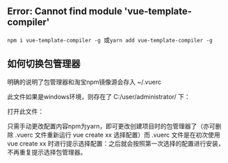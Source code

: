 ## Error: Cannot find module 'vue-template-compiler'

`npm i vue-template-compiler -g `或`yarn add vue-template-compiler -g`

## 如何切换包管理器

明确的说明了包管理器和淘宝npm镜像源会存入 ~/.vuerc 

此文件如果是windows环境，则存在了 C:/user/administrator/ 下：

打开此文件：

只需手动更改配置内容npm为yarn，即可更改创建项目时的包管理器了（亦可删除 .vuerc 文件重新运行 vue create xx 选择配置）而 .vuerc 文件是在初次使用 vue create xx 时进行提示选择配置：之后就会按照第一次选择的配置进行安装，不再重复提示选择包管理器。